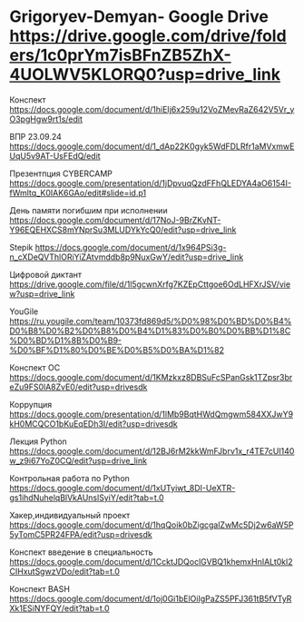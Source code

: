 # Grigoryev-Demyan- Google Drive https://drive.google.com/drive/folders/1c0prYm7isBFnZB5ZhX-4UOLWV5KLORQ0?usp=drive_link

Конспект https://docs.google.com/document/d/1hiEIj6x259u12VoZMevRaZ642V5Vr_yO3pgHgw9rt1s/edit

ВПР 23.09.24 https://docs.google.com/document/d/1_dAp22K0gyk5WdFDLRfr1aMVxmwEUqU5v9AT-UsFEdQ/edit

Презентпция CYBERCAMP https://docs.google.com/presentation/d/1jDpvuqQzdFFhQLEDYA4aO6154I-fWmltq_K0IAK6GAo/edit#slide=id.p1

День памяти погибшим при исполнении https://docs.google.com/document/d/17NoJ-9BrZKvNT-Y96EQEHXCS8mYNprSu3MLUDYkYcQ0/edit?usp=drive_link

Stepik https://docs.google.com/document/d/1x964PSi3g-n_cXDeQVThlORiYiZAtvmddb8p9NuxGwY/edit?usp=drive_link

Цифровой диктант https://drive.google.com/file/d/1l5gcwnXrfg7KZEpCttgoe6OdLHFXrJSV/view?usp=drive_link

YouGile https://ru.yougile.com/team/10373fd869d5/%D0%98%D0%BD%D0%B4%D0%B8%D0%B2%D0%B8%D0%B4%D1%83%D0%B0%D0%BB%D1%8C%D0%BD%D1%8B%D0%B9-%D0%BF%D1%80%D0%BE%D0%B5%D0%BA%D1%82

Конспект ОС https://docs.google.com/document/d/1KMzkxz8DBSuFcSPanGsk1TZpsr3breZu9FS0lA8ZvE0/edit?usp=drivesdk

Коррупция https://docs.google.com/presentation/d/1lMb9BqtHWdQmgwm584XXJwY9kH0MCQCO1bKuEqEDh3I/edit?usp=drivesdk

Лекция Python https://docs.google.com/document/d/12BJ6rM2kkWmFJbrv1x_r4TE7cUI140w_z9i67YoZ0CQ/edit?usp=drive_link

Контрольная работа по Python https://docs.google.com/document/d/1xUTyiwt_8DI-UeXTR-gs1ihdNuhelqBlVkAUnslSyiY/edit?tab=t.0

Хакер,индивидуальный проект https://docs.google.com/document/d/1hqQoik0bZigcgalZwMc5Dj2w6aW5P5yTomC5PR24FPA/edit?usp=drivesdk

Конспект введение в специальность https://docs.google.com/document/d/1CcktJDQoclGVBQ1khemxHnIALt0kl2CIHxutSgwzVDo/edit?tab=t.0

Конспект BASH https://docs.google.com/document/d/1oj0Gi1bElOiIgPaZS5PFJ361tB5fVTyRXk1ESiNYFQY/edit?tab=t.0
